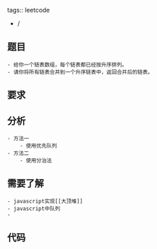 tags:: leetcode

- /
## 题目
	- 给你一个链表数组，每个链表都已经按升序排列。
	- 请你将所有链表合并到一个升序链表中，返回合并后的链表。
## 要求
## 分析
	- 方法一
		- 使用优先队列
	- 方法二
		- 使用分治法
## 需要了解
	- javascript实现[[大顶堆]]
	- javascript中队列
	-
## 代码